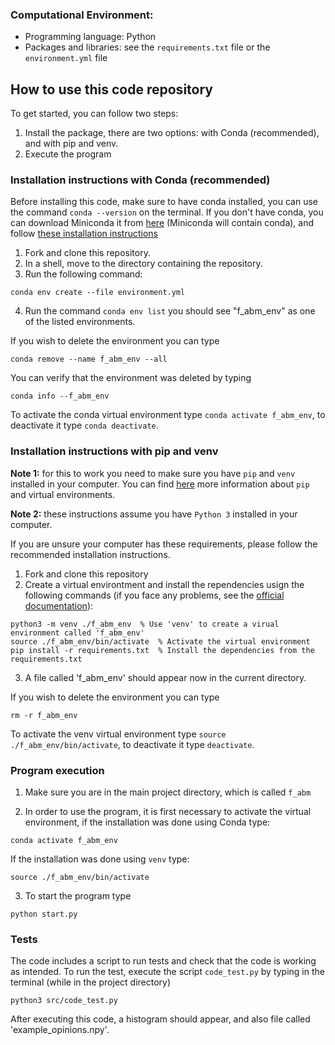 ### Computational Environment:

- Programming language: Python
- Packages and libraries: see the `requirements.txt` file or the `environment.yml` file

## How to use this code repository

To get started, you can follow two steps:

1. Install the package, there are two options: with Conda (recommended), and with pip and venv.
2. Execute the program

### Installation instructions with Conda (recommended)

Before installing this code, make sure to have conda installed, you can use the command `conda --version` on the terminal. If you don't have conda, you can download Miniconda it from [here](https://docs.conda.io/en/latest/miniconda.html) (Miniconda will contain conda), and follow [these installation instructions](https://conda.io/projects/conda/en/latest/user-guide/install/index.html#regular-installation)

1. Fork and clone this repository.
2. In a shell, move to the directory containing the repository.
3. Run the following command:

```
conda env create --file environment.yml
```

4. Run the command `conda env list` you should see "f_abm_env" as one of the listed environments.

If you wish to delete the environment you can type 

```
conda remove --name f_abm_env --all
```

You can verify that the environment was deleted by typing

```
conda info --f_abm_env
```


To activate the conda virtual environment type `conda activate f_abm_env`, to deactivate it type `conda deactivate`.


### Installation instructions with pip and venv

**Note 1:** for this to work you need to make sure you have `pip` and `venv` installed in your computer. You can find [here](https://packaging.python.org/en/latest/guides/installing-using-pip-and-virtual-environments/#creating-a-virtual-environment) more information about `pip` and virtual environments.

**Note 2:** these instructions assume you have `Python 3` installed in your computer. 

If you are unsure your computer has these requirements, please follow the recommended installation instructions. 


1. Fork and clone this repository
2. Create a virtual environtment and install the rependencies usign the following commands (if you face any problems, see the [official documentation](https://docs.python.org/3/library/venv.html)):

```
python3 -m venv ./f_abm_env  % Use 'venv' to create a virual environment called 'f_abm_env'
source ./f_abm_env/bin/activate  % Activate the virtual environment
pip install -r requirements.txt  % Install the dependencies from the requirements.txt
```

3. A file called 'f_abm_env' should appear now in the current directory.

If you wish to delete the environment you can type 

```
rm -r f_abm_env
```

To activate the venv virtual environment type `source ./f_abm_env/bin/activate`, to deactivate it type `deactivate`.


### Program execution

1. Make sure you are in the main project directory, which is called `f_abm`

2. In order to use the program, it is first necessary to activate the virtual environment, if the installation was done using Conda type:

```
conda activate f_abm_env
```

If the installation was done using `venv` type:

```
source ./f_abm_env/bin/activate
```

3. To start the program type 


```
python start.py
```







### Tests

The code includes a script to run tests and check that the code is working as intended. To run the test, execute the script `code_test.py` by typing in the terminal (while in the project directory)

```
python3 src/code_test.py
```

After executing this code, a histogram should appear, and also file called 'example_opinions.npy'.
